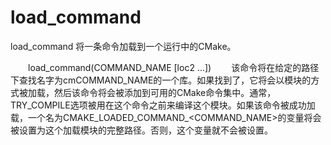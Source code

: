 load_command
===

load_command 将一条命令加载到一个运行中的CMake。

  　　load_command(COMMAND_NAME <loc1> [loc2 ...])
　　该命令将在给定的路径下查找名字为cmCOMMAND_NAME的一个库。如果找到了，它将会以模块的方式被加载，然后该命令将会被添加到可用的CMake命令集中。通常，TRY_COMPILE选项被用在这个命令之前来编译这个模块。如果该命令被成功加载，一个名为CMAKE_LOADED_COMMAND_<COMMAND_NAME>的变量将会被设置为这个加载模块的完整路径。否则，这个变量就不会被设置。


